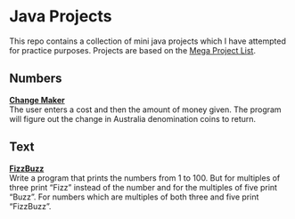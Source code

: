 # Java Projects
This repo contains a collection of mini java projects which I have attempted for practice purposes. Projects are based on the [Mega Project List](https://github.com/karan/Projects/).

Numbers
--------
**[Change Maker](https://github.com/j-afarian/Java/blob/master/changemaker.java)**  
The user enters a cost and then the amount of money given. The program will figure out the change in Australia denomination coins to return.

Text
-----
**[FizzBuzz](https://github.com/j-afarian/Java/blob/master/fizzbuzz.java)**  
Write a program that prints the numbers from 1 to 100. But for multiples of three print “Fizz” instead of the number and for the multiples of five print “Buzz”. For numbers which are multiples of both three and five print “FizzBuzz”.
